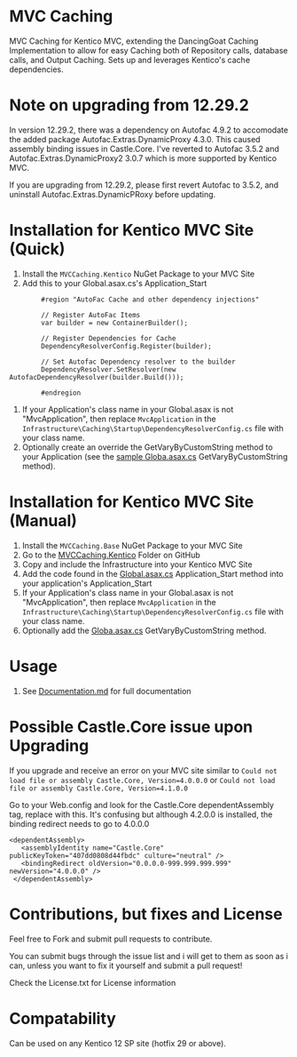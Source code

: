 # MVC Caching
MVC Caching for Kentico MVC, extending the DancingGoat Caching Implementation to allow for easy Caching both of Repository calls, database calls, and Output Caching.  Sets up and leverages Kentico's cache dependencies.

# Note on upgrading from 12.29.2
In version 12.29.2, there was a dependency on Autofac 4.9.2 to accomodate the added package Autofac.Extras.DynamicProxy 4.3.0. This caused assembly binding issues in Castle.Core. I've reverted to Autofac 3.5.2 and Autofac.Extras.DynamicProxy2 3.0.7 which is more supported by Kentico MVC.

If you are upgrading from 12.29.2, please first revert Autofac to 3.5.2, and uninstall Autofac.Extras.DynamicPRoxy before updating.

# Installation for Kentico MVC Site (Quick)
1. Install the `MVCCaching.Kentico` NuGet Package to your MVC Site
1. Add this to your Global.asax.cs's Application_Start 
```
        #region "AutoFac Cache and other dependency injections"

        // Register AutoFac Items
        var builder = new ContainerBuilder();

        // Register Dependencies for Cache
        DependencyResolverConfig.Register(builder);

        // Set Autofac Dependency resolver to the builder
        DependencyResolver.SetResolver(new AutofacDependencyResolver(builder.Build()));

        #endregion
```
1. If your Application's class name in your Global.asax is not "MvcApplication", then replace `MvcApplication` in the `Infrastructure\Caching\Startup\DependencyResolverConfig.cs` file with your class name.
1. Optionally create an override the GetVaryByCustomString method to your Application (see the [sample Globa.asax.cs](https://github.com/KenticoDevTrev/MVCCaching/blob/master/MVCCaching.Kentico/Global.asax.cs) GetVaryByCustomString method).

# Installation for Kentico MVC Site (Manual)
1. Install the `MVCCaching.Base` NuGet Package to your MVC Site
1. Go to the [MVCCaching.Kentico](https://github.com/KenticoDevTrev/MVCCaching/tree/master/MVCCaching.Kentico) Folder on GitHub
1. Copy and include the Infrastructure into your Kentico MVC Site
1. Add the code found in the [Global.asax.cs](https://github.com/KenticoDevTrev/MVCCaching/blob/master/MVCCaching.Kentico/Global.asax.cs) Application_Start method into your application's Application_Start
1. If your Application's class name in your Global.asax is not "MvcApplication", then replace `MvcApplication` in the `Infrastructure\Caching\Startup\DependencyResolverConfig.cs` file with your class name.
1. Optionally add the [Globa.asax.cs](https://github.com/KenticoDevTrev/MVCCaching/blob/master/MVCCaching.Kentico/Global.asax.cs) GetVaryByCustomString method.

# Usage
1. See [Documentation.md](https://github.com/KenticoDevTrev/MVCCaching/blob/master/Documentation.md) for full documentation

# Possible Castle.Core issue upon Upgrading
If you upgrade and receive an error on your MVC site similar to `Could not load file or assembly Castle.Core, Version=4.0.0.0` or `Could not load file or assembly Castle.Core, Version=4.1.0.0`

Go to your Web.config and look for the Castle.Core dependentAssembly tag, replace with this.  It's confusing but although 4.2.0.0 is installed, the binding redirect needs to go to 4.0.0.0
 ```
 <dependentAssembly>
    <assemblyIdentity name="Castle.Core" publicKeyToken="407dd0808d44fbdc" culture="neutral" />
    <bindingRedirect oldVersion="0.0.0.0-999.999.999.999" newVersion="4.0.0.0" />
  </dependentAssembly>
  ```

# Contributions, but fixes and License
Feel free to Fork and submit pull requests to contribute.

You can submit bugs through the issue list and i will get to them as soon as i can, unless you want to fix it yourself and submit a pull request!

Check the License.txt for License information

# Compatability
Can be used on any Kentico 12 SP site (hotfix 29 or above).
